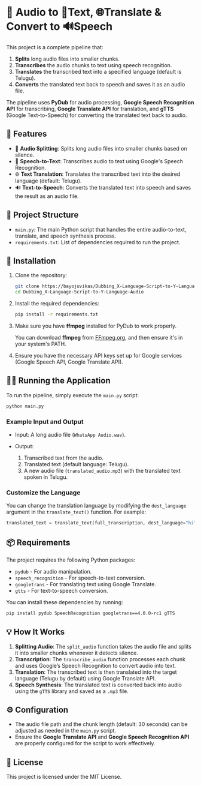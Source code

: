 #  🎤 Audio to 📝Text, 🌐Translate & Convert to 🔊Speech

This project is a complete pipeline that:

1. **Splits** long audio files into smaller chunks.
2. **Transcribes** the audio chunks to text using speech recognition.
3. **Translates** the transcribed text into a specified language (default is Telugu).
4. **Converts** the translated text back to speech and saves it as an audio file.

The pipeline uses **PyDub** for audio processing, **Google Speech Recognition API** for transcribing, **Google Translate API** for translation, and **gTTS** (Google Text-to-Speech) for converting the translated text back to audio.

## 🧠 Features

* 🎤 **Audio Splitting**: Splits long audio files into smaller chunks based on silence.
* 📝 **Speech-to-Text**: Transcribes audio to text using Google's Speech Recognition.
* 🌐 **Text Translation**: Translates the transcribed text into the desired language (default: Telugu).
* 🔊 **Text-to-Speech**: Converts the translated text into speech and saves the result as an audio file.

## 🧱 Project Structure

* `main.py`: The main Python script that handles the entire audio-to-text, translate, and speech synthesis process.
* `requirements.txt`: List of dependencies required to run the project.

## 🚀 Installation

1. Clone the repository:

   ```bash
   git clone https://bayojuvikas/Dubbing_X-Language-Script-to-Y-Language-Audio.git
   cd Dubbing_X-Language-Script-to-Y-Language-Audio
   ```

2. Install the required dependencies:

   ```bash
   pip install -r requirements.txt
   ```

3. Make sure you have **ffmpeg** installed for PyDub to work properly.

   You can download **ffmpeg** from [FFmpeg.org](https://ffmpeg.org/download.html), and then ensure it's in your system's PATH.

4. Ensure you have the necessary API keys set up for Google services (Google Speech API, Google Translate API).

## 🏃‍♂️ Running the Application

To run the pipeline, simply execute the `main.py` script:

```bash
python main.py
```

### Example Input and Output

* Input: A long audio file (`WhatsApp Audio.wav`).
* Output:

  1. Transcribed text from the audio.
  2. Translated text (default language: Telugu).
  3. A new audio file (`translated_audio.mp3`) with the translated text spoken in Telugu.

### Customize the Language

You can change the translation language by modifying the `dest_language` argument in the `translate_text()` function. For example:

```python
translated_text = translate_text(full_transcription, dest_language="hi")  # For Hindi
```

## 📦 Requirements

The project requires the following Python packages:

* `pydub` - For audio manipulation.
* `speech_recognition` - For speech-to-text conversion.
* `googletrans` - For translating text using Google Translate.
* `gtts` - For text-to-speech conversion.

You can install these dependencies by running:

```bash
pip install pydub SpeechRecognition googletrans==4.0.0-rc1 gTTS
```

## 💡 How It Works

1. **Splitting Audio**: The `split_audio` function takes the audio file and splits it into smaller chunks whenever it detects silence.
2. **Transcription**: The `transcribe_audio` function processes each chunk and uses Google’s Speech Recognition to convert audio into text.
3. **Translation**: The transcribed text is then translated into the target language (Telugu by default) using Google Translate API.
4. **Speech Synthesis**: The translated text is converted back into audio using the `gTTS` library and saved as a `.mp3` file.

## ⚙️ Configuration

* The audio file path and the chunk length (default: 30 seconds) can be adjusted as needed in the `main.py` script.
* Ensure the **Google Translate API** and **Google Speech Recognition API** are properly configured for the script to work effectively.

## 📄 License

This project is licensed under the MIT License.
